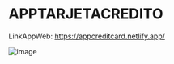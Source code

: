 # APPTARJETACREDITO

LinkAppWeb: https://appcreditcard.netlify.app/

![image](https://github.com/FreddyArreagaM/APP_CREDITCARD/assets/127709400/7c912358-269c-4a7b-8652-e25603857bc6)
